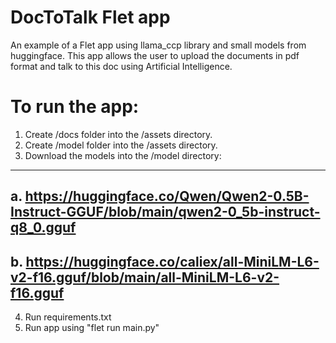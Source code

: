 # DocToTalk Flet app

An example of a Flet app  using llama_ccp library and small models from huggingface. This  app allows the user to upload the documents in pdf format and talk to this doc using Artificial Intelligence.

# To run the app:

1. Create /docs folder into the /assets directory.
2. Create /model folder into the /assets directory.
3. Download the models into the /model directory:
-------------------------------------------------------------------------------------------------
   a. https://huggingface.co/Qwen/Qwen2-0.5B-Instruct-GGUF/blob/main/qwen2-0_5b-instruct-q8_0.gguf
-------------------------------------------------------------------------------------------------
   b. https://huggingface.co/caliex/all-MiniLM-L6-v2-f16.gguf/blob/main/all-MiniLM-L6-v2-f16.gguf
--------------------------------------------------------------------------------------------------

4. Run requirements.txt
5. Run app using "flet run main.py"



